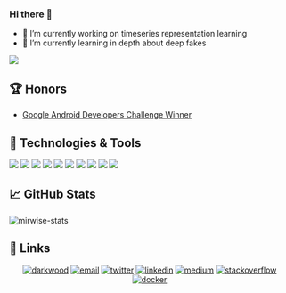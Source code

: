 ### Hi there 👋

- 🔭 I’m currently working on timeseries representation learning
- 🌱 I’m currently learning in depth about deep fakes
<!-- - 👯 I’m looking to collaborate on ...
- 🤔 I’m looking for help with ...
- 💬 Ask me about ...
- 📫 How to reach me: ...
- 😄 Pronouns: ...
- ⚡ Fun fact: ... -->
![](https://komarev.com/ghpvc/?username=mirwisek&color=brightgreen)

## :trophy: Honors

<!-- BLOG-POST-LIST:START -->
- [Google Android Developers Challenge Winner](https://developer.android.com/helpful-innovation#agrifarm-section)
<!-- BLOG-POST-LIST:END -->

<!-- icons with padding -->

[1.1]: http://i.imgur.com/tXSoThF.png (twitter icon with padding)
[2.1]: http://i.imgur.com/0o48UoR.png (github icon with padding)


## 🔧 Technologies & Tools
![](https://img.shields.io/badge/Editor-IntelliJ_IDEA-informational?style=flat&logo=intellij-idea&logoColor=white&color=2bbc8a)
![](https://img.shields.io/badge/Code-Python-informational?style=flat&logo=python&logoColor=white&color=2bbc8a)
![](https://img.shields.io/badge/Code-JavaScript-informational?style=flat&logo=javascript&logoColor=white&color=2bbc8a)
![](https://img.shields.io/badge/Shell-Bash-informational?style=flat&logo=gnu-bash&logoColor=white&color=2bbc8a)
![](https://img.shields.io/badge/Tools-PostgreSQL-informational?style=flat&logo=postgresql&logoColor=white&color=2bbc8a)
![](https://img.shields.io/badge/Tools-Docker-informational?style=flat&logo=docker&logoColor=white&color=2bbc8a)
![](https://img.shields.io/badge/Cloud-Digital_Ocean-informational?style=flat&logo=digitalocean&logoColor=white&color=2bbc8a)
![](https://img.shields.io/badge/OS-Linux-informational?style=flat&logo=linux&logoColor=white&color=2bbc8a)
![](https://img.shields.io/badge/Code-Android-informational?style=flat&logo=android&logoColor=white&color=2bbc8a)
![](https://img.shields.io/badge/ML-Tensorflow-informational?style=flat&logo=tensorflow&logoColor=white&color=2bbc8a)

## &#x1f4c8; GitHub Stats

<!-- <a href="https://github.com/mirwisek/mirwisek">
  <img align="center" src="https://github-readme-stats.vercel.app/api/top-langs/?username=mirwisek&hide=java,html,tex&title_color=ffffff&text_color=c9cacc&icon_color=2bbc8a&bg_color=1d1f21&langs_count=3" />
</a>
<a href="https://github.com/mirwisek/mirwisek">
  <img align="center" src="https://github-readme-stats.vercel.app/api?username=mirwisek&show_icons=true&line_height=27&count_private=true&title_color=c692e9&text_color=c9cacc&icon_color=2bbc8a&bg_color=1d1f21" alt="Mir's GitHub Stats" />
</a> -->

<!-- <a href="https://github.com/mirwisek/mirwisek">
  <img align="center" src="https://github-readme-stats.vercel.app/api?username=mirwisek&show_icons=true&line_height=27&count_private=true&title_color=43b883&text_color=43b883&icon_color=43b883&bg_color=fffefe" alt="Mir's GitHub Stats" />
</a> -->

<p><img align="center" src="https://github-readme-streak-stats.herokuapp.com/?user=mirwisek&theme=graywhite" alt="mirwise-stats" /></p>

## :link: Links

<p align="center">
  <a href="https://mirwise.com"><img src="https://img.icons8.com/fluent/96/000000/domain.png" alt="darkwood"/></a>
  <a href="mailto:contact@mirwise.com"><img src="https://img.icons8.com/color/96/000000/gmail.png" alt="email"/></a>
  <a href="https://twitter.com/mirwisek"><img src="https://img.icons8.com/color/96/000000/twitter-squared.png" alt="twitter"/></a>
  <a href="https://www.linkedin.com/in/mirwise"><img src="https://img.icons8.com/color/96/000000/linkedin.png" alt="linkedin"/></a>
  <a href="https://medium.com/@mirwise001"><img src="https://img.icons8.com/color/96/000000/medium-logo.png" alt="medium"/></a>
  <a href="https://stackoverflow.com/users/3740885/mirwise-khan"><img src="https://img.icons8.com/color/96/000000/stackoverflow.png" alt="stackoverflow"/></a>
  <a href="https://hub.docker.com/u/mirwisek"><img src="https://img.icons8.com/color/96/000000/docker.png" alt="docker"/></a>
</p>
